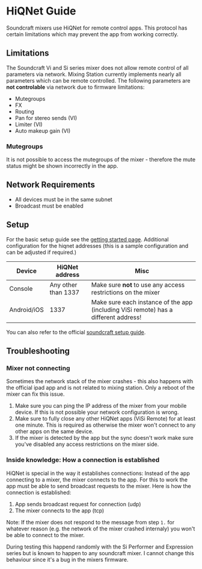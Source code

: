 # HiQNet Guide

Soundcraft mixers use HiQNet for remote control apps. This protocol has certain limitations which may prevent the app from working correctly.

## Limitations
The Soundcraft Vi and Si series mixer does not allow remote control of all parameters via network.
Mixing Station currently implements nearly all parameters which can be remote controlled. 
The following parameters are **not controlable** via network due to firmware limitations:
- Mutegroups
- FX
- Routing
- Pan for stereo sends (VI)
- Limiter (VI)
- Auto makeup gain (VI)

### Mutegroups
It is not possible to access the mutegroups of the mixer - therefore the mute status might be shown incorrectly in the app.

## Network Requirements

- All devices must be in the same subnet
- Broadcast must be enabled

## Setup
For the basic setup guide see the [getting started page](../getting-started.md).
Additional configuration for the hiqnet addresses (this is a sample configuration and can be adjusted if required.)

| Device | HiQNet address | Misc | 
| -- | -- | -- |
| Console | Any other than 1337 | Make sure **not** to use any access restrictions on the mixer | 
| Android/iOS | 1337 | Make sure each instance of the app (including ViSi remote) has a different address! |

You can also refer to the official [soundcraft setup guide](https://www.youtube.com/watch?v=P-j-x1BJrx0).

## Troubleshooting
### Mixer not connecting
Sometimes the network stack of the mixer crashes - this also happens with the official ipad app and is not related to mixing station.
Only a reboot of the mixer can fix this issue. 

1. Make sure you can ping the IP address of the mixer from your mobile device. If this is not possible your network configuration is wrong.
2. Make sure to fully close any other HiQNet apps (ViSi Remote) for at least one minute.
   This is required as otherwise the mixer won't connect to any other apps on the same device.
3. If the mixer is detected by the app but the sync doesn't work make sure you've disabled any access restrictions on the mixer side.

### Inside knowledge: How a connection is established
HiQNet is special in the way it establishes connections: Instead of the app connecting to a mixer, the mixer connects to the app. For this to work the app must be able to send broadcast requests to the mixer.
Here is how the connection is established:

1. App sends broadcast request for connection (udp)
2. The mixer connects to the app (tcp)

Note: If the mixer does not respond to the message from step `1.` for whatever reason (e.g. the network of the mixer crashed internaly) you won't be able to connect to the mixer.

During testing this happend randomly with the Si Performer and Expression series but is known to happen to any soundcraft mixer.
I cannot change this behaviour since it's a bug in the mixers firmware.

